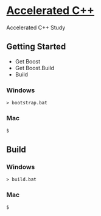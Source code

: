 # [Accelerated C++](https://books.google.co.kr/books/about/Accelerated_C++.html?id=OaVQAAAAMAAJ&hl=en)
Accelerated C++ Study
## Getting Started
* Get Boost
* Get Boost.Build
* Build

### Windows
	> bootstrap.bat
### Mac
	$
## Build
### Windows
	> build.bat
### Mac
	$
